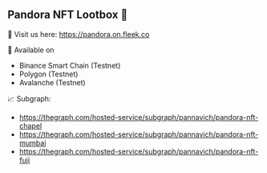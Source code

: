 ## Pandora NFT Lootbox 🌈

👀 Visit us here: https://pandora.on.fleek.co

📱 Available on 
- Binance Smart Chain (Testnet)
- Polygon (Testnet)
- Avalanche (Testnet)

📈 Subgraph:
- https://thegraph.com/hosted-service/subgraph/pannavich/pandora-nft-chapel
- https://thegraph.com/hosted-service/subgraph/pannavich/pandora-nft-mumbai
- https://thegraph.com/hosted-service/subgraph/pannavich/pandora-nft-fuji

<!--
**Here are some ideas to get you started:**

🙋‍♀️ A short introduction - what is your organization all about?
🌈 Contribution guidelines - how can the community get involved?
👩‍💻 Useful resources - where can the community find your docs? Is there anything else the community should know?
🍿 Fun facts - what does your team eat for breakfast?
🧙 Remember, you can do mighty things with the power of [Markdown](https://docs.github.com/github/writing-on-github/getting-started-with-writing-and-formatting-on-github/basic-writing-and-formatting-syntax)

-->
